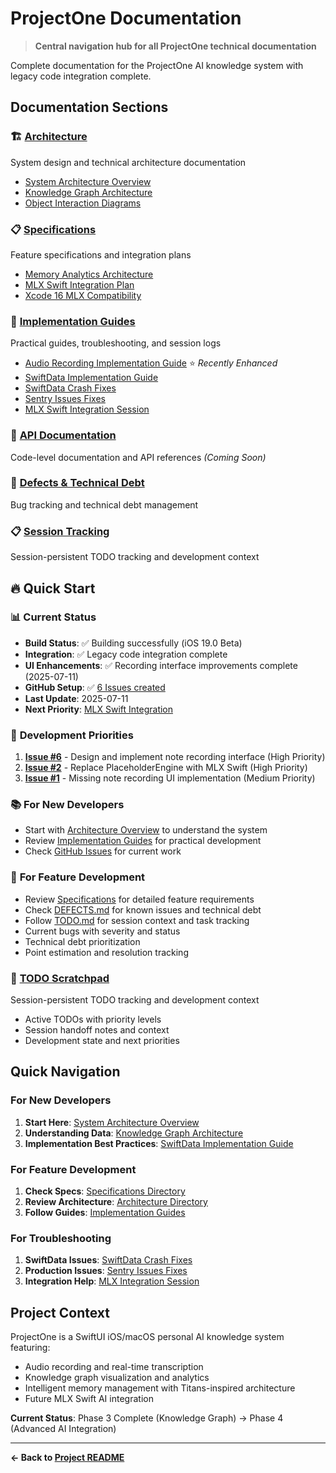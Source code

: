 # ProjectOne Documentation

> **Central navigation hub for all ProjectOne technical documentation**

Complete documentation for the ProjectOne AI knowledge system with legacy code integration complete.

## Documentation Sections

### 🏗️ [Architecture](architecture/)
System design and technical architecture documentation
- [System Architecture Overview](architecture/SYSTEM_ARCHITECTURE_OVERVIEW.md)
- [Knowledge Graph Architecture](architecture/KNOWLEDGE_GRAPH_ARCHITECTURE.md)
- [Object Interaction Diagrams](architecture/OBJECT_INTERACTION_DIAGRAMS.md)

### 📋 [Specifications](specifications/)
Feature specifications and integration plans
- [Memory Analytics Architecture](specifications/MEMORY_ANALYTICS_ARCHITECTURE.md)
- [MLX Swift Integration Plan](specifications/MLX_SWIFT_INTEGRATION_PLAN.md)
- [Xcode 16 MLX Compatibility](specifications/XCODE26_MLX_COMPATIBILITY_UPDATE.md)

### 📖 [Implementation Guides](guides/)
Practical guides, troubleshooting, and session logs
- [Audio Recording Implementation Guide](guides/AUDIO_RECORDING_IMPLEMENTATION.md) ⭐ *Recently Enhanced*
- [SwiftData Implementation Guide](guides/SWIFTDATA_IMPLEMENTATION_GUIDE.md)
- [SwiftData Crash Fixes](guides/SWIFTDATA_CRASH_FIXES.md)
- [Sentry Issues Fixes](guides/SENTRY_ISSUES_FIXES.md)
- [MLX Swift Integration Session](guides/MLX_SWIFT_INTEGRATION_SESSION.md)

### 🔌 [API Documentation](api/)
Code-level documentation and API references *(Coming Soon)*

### 🐛 [Defects & Technical Debt](DEFECTS.md)
Bug tracking and technical debt management

### 📋 [Session Tracking](TODO.md)
Session-persistent TODO tracking and development context

## 🔥 Quick Start

### 📊 **Current Status** 
- **Build Status**: ✅ Building successfully (iOS 19.0 Beta)
- **Integration**: ✅ Legacy code integration complete
- **UI Enhancements**: ✅ Recording interface improvements complete (2025-07-11)
- **GitHub Setup**: ✅ [6 Issues created](https://github.com/likesjx/ProjectOne/issues)
- **Last Update**: 2025-07-11
- **Next Priority**: [MLX Swift Integration](specifications/MLX_SWIFT_INTEGRATION_PLAN.md)

### 🎯 **Development Priorities**
1. **[Issue #6](https://github.com/likesjx/ProjectOne/issues/6)** - Design and implement note recording interface (High Priority)
2. **[Issue #2](https://github.com/likesjx/ProjectOne/issues/2)** - Replace PlaceholderEngine with MLX Swift (High Priority)  
3. **[Issue #1](https://github.com/likesjx/ProjectOne/issues/1)** - Missing note recording UI implementation (Medium Priority)

### 📚 **For New Developers**
- Start with [Architecture Overview](architecture/) to understand the system
- Review [Implementation Guides](guides/) for practical development
- Check [GitHub Issues](https://github.com/likesjx/ProjectOne/issues) for current work

### 🔧 **For Feature Development**
- Review [Specifications](specifications/) for detailed feature requirements
- Check [DEFECTS.md](DEFECTS.md) for known issues and technical debt
- Follow [TODO.md](TODO.md) for session context and task tracking
- Current bugs with severity and status
- Technical debt prioritization
- Point estimation and resolution tracking

### 📝 [TODO Scratchpad](TODO.md)
Session-persistent TODO tracking and development context
- Active TODOs with priority levels
- Session handoff notes and context
- Development state and next priorities

## Quick Navigation

### For New Developers
1. **Start Here**: [System Architecture Overview](architecture/SYSTEM_ARCHITECTURE_OVERVIEW.md)
2. **Understanding Data**: [Knowledge Graph Architecture](architecture/KNOWLEDGE_GRAPH_ARCHITECTURE.md)
3. **Implementation Best Practices**: [SwiftData Implementation Guide](guides/SWIFTDATA_IMPLEMENTATION_GUIDE.md)

### For Feature Development
1. **Check Specs**: [Specifications Directory](specifications/)
2. **Review Architecture**: [Architecture Directory](architecture/)
3. **Follow Guides**: [Implementation Guides](guides/)

### For Troubleshooting
1. **SwiftData Issues**: [SwiftData Crash Fixes](guides/SWIFTDATA_CRASH_FIXES.md)
2. **Production Issues**: [Sentry Issues Fixes](guides/SENTRY_ISSUES_FIXES.md)
3. **Integration Help**: [MLX Integration Session](guides/MLX_SWIFT_INTEGRATION_SESSION.md)

## Project Context

ProjectOne is a SwiftUI iOS/macOS personal AI knowledge system featuring:
- Audio recording and real-time transcription
- Knowledge graph visualization and analytics
- Intelligent memory management with Titans-inspired architecture
- Future MLX Swift AI integration

**Current Status**: Phase 3 Complete (Knowledge Graph) → Phase 4 (Advanced AI Integration)

---

**← Back to [Project README](../README.md)**